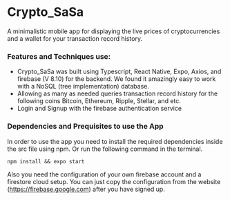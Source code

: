 # Crypto_SaSa
A minimalistic mobile app for displaying the live prices of cryptocurrencies and a wallet for your transaction record history.

### Features and Techniques use:
- Crypto_SaSa was built using Typescript, React Native, Expo, Axios, and firebase (V 8.10) for the backend. We found it amazingly easy to work with a NoSQL (tree implementation) database. 
- Allowing as many as needed queries transaction record history for the following coins Bitcoin, Ethereum, Ripple, Stellar, and etc. 
- Login and Signup with the firebase authentication service

### Dependencies and Prequisites to use the App
In order to use the app you need to install the required dependencies inside the src file using npm. Or run the following command in the terminal.
```
npm install && expo start
```
Also you need the configuration of your own firebase account and a firestore cloud setup. You can just copy the configuration from the website (https://firebase.google.com) after you have signed up.
